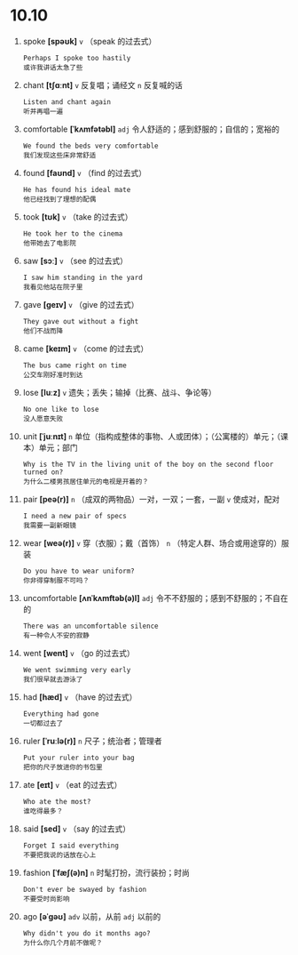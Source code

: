# 10.10


1. spoke **[spəʊk]** `v` （speak 的过去式）
    ```
    Perhaps I spoke too hastily
    或许我讲话太急了些
    ```

2. chant **[tʃɑːnt]** `v` 反复唱；诵经文 `n` 反复喊的话
    ```
    Listen and chant again
    听并再唱一遍
    ```

3. comfortable **[ˈkʌmfətəbl]** `adj` 令人舒适的；感到舒服的；自信的；宽裕的
    ```
    We found the beds very comfortable
    我们发现这些床非常舒适
    ```

4. found **[faʊnd]** `v` （find 的过去式）
    ```
    He has found his ideal mate
    他已经找到了理想的配偶
    ```

5. took **[tʊk]** `v` （take 的过去式）
    ```
    He took her to the cinema
    他带她去了电影院
    ```

6. saw **[sɔː]** `v` （see 的过去式）
    ```
    I saw him standing in the yard
    我看见他站在院子里
    ```

7. gave **[ɡeɪv]** `v` （give 的过去式）
    ```
    They gave out without a fight
    他们不战而降
    ```

8. came **[keɪm]** `v` （come 的过去式）
    ```
    The bus came right on time
    公交车刚好准时到达
    ```

9. lose **[luːz]** `v` 遗失；丢失；输掉（比赛、战斗、争论等）
    ```
    No one like to lose
    没人愿意失败
    ```

10. unit **[ˈjuːnɪt]** `n` 单位（指构成整体的事物、人或团体）；（公寓楼的）单元；（课本）单元；部门
    ```
    Why is the TV in the living unit of the boy on the second floor turned on?
    为什么二楼男孩居住单元的电视是开着的？
    ```

11. pair **[peə(r)]** `n` （成双的两物品）一对，一双；一套，一副 `v` 使成对，配对
    ```
    I need a new pair of specs
    我需要一副新眼镜
    ```

12. wear **[weə(r)]** `v` 穿（衣服）；戴（首饰） `n` （特定人群、场合或用途穿的）服装
    ```
    Do you have to wear uniform?
    你非得穿制服不可吗？
    ```

13. uncomfortable **[ʌnˈkʌmftəb(ə)l]** `adj` 令不不舒服的；感到不舒服的；不自在的
    ```
    There was an uncomfortable silence
    有一种令人不安的寂静
    ```

14. went **[went]** `v` （go 的过去式）
    ```
    We went swimming very early
    我们很早就去游泳了
    ```

15. had **[hæd]** `v` （have 的过去式）
    ```
    Everything had gone
    一切都过去了
    ```

16. ruler **[ˈruːlə(r)]** `n` 尺子；统治者；管理者
    ```
    Put your ruler into your bag
    把你的尺子放进你的书包里
    ```

17. ate **[eɪt]** `v` （eat 的过去式）
    ```
    Who ate the most?
    谁吃得最多？
    ```

18. said **[sed]** `v` （say 的过去式）
    ```
    Forget I said everything
    不要把我说的话放在心上
    ```

19. fashion **[ˈfæʃ(ə)n]** `n` 时髦打扮，流行装扮；时尚
    ```
    Don't ever be swayed by fashion
    不要受时尚影响
    ```

20. ago **[əˈɡəʊ]** `adv` 以前，从前 `adj` 以前的
    ```
    Why didn't you do it months ago?
    为什么你几个月前不做呢？
    ```
